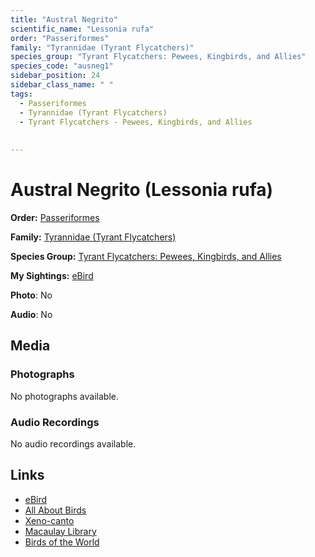 ```yaml
---
title: "Austral Negrito"
scientific_name: "Lessonia rufa"
order: "Passeriformes"
family: "Tyrannidae (Tyrant Flycatchers)"
species_group: "Tyrant Flycatchers: Pewees, Kingbirds, and Allies"
species_code: "ausneg1"
sidebar_position: 24
sidebar_class_name: " "
tags: 
  - Passeriformes
  - Tyrannidae (Tyrant Flycatchers)
  - Tyrant Flycatchers - Pewees, Kingbirds, and Allies
  
  
---
```


# Austral Negrito (Lessonia rufa)

**Order:** [Passeriformes](/tags/passeriformes)

**Family:** [Tyrannidae (Tyrant Flycatchers)](/tags/tyrannidae-tyrant-flycatchers)

**Species Group:** [Tyrant Flycatchers: Pewees, Kingbirds, and Allies](/tags/tyrant-flycatchers-pewees-kingbirds-and-allies)

**My Sightings:** [eBird](https://ebird.org/lifelist?r=world&time=life&spp=ausneg1)

**Photo**: No 

**Audio**: No

## Media
### Photographs
No photographs available.

### Audio Recordings
No audio recordings available.

## Links
* [eBird](https://ebird.org/species/ausneg1) 
* [All About Birds](https://www.allaboutbirds.org/guide/ausneg1) 
* [Xeno-canto](https://www.xeno-canto.org/species/lessonia-rufa) 
* [Macaulay Library](https://search.macaulaylibrary.org/catalog?taxonCode=ausneg1&sort=rating_rank_desc)
* [Birds of the World](https://birdsoftheworld.org/bow/species/ausneg1)
